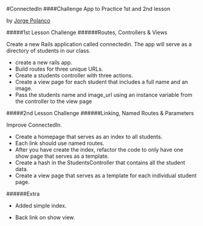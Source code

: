 #ConnectedIn
####Challenge App to Practice 1st and 2nd lesson


by [Jorge Polanco](http://www.drjorgepolanco.com)

#####1st Lesson Challenge
######Routes, Controllers & Views

Create a new Rails application called connectedin. The app will serve as a directory of students in our class.

- create a new rails app.
- Build routes for three unique URLs.
- Create a students controller with three actions.
- Create a view page for each student that includes a full name and an image.
- Pass the students name and image_url using an instance variable from the controller to the view page


#####2nd Lesson Challenge
######Linking, Named Routes & Parameters

Improve ConnectedIn.

- Create a homepage that serves as an index to all students.
- Each link should use named routes.
- After you have create the index, refactor the code to only have one show page that serves as a template.
- Create a hash in the StudentsController that contains all the student data.
- Create a view page that serves as a template for each individual student page.


######Extra

- Added simple index.

- Back link on show view.